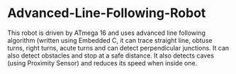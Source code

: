 # Advanced-Line-Following-Robot

This robot is driven by ATmega 16 and uses advanced line following algorithm (written using Embedded C, it can trace straight line, obtuse turns, right turns, acute turns and can detect perpendicular junctions. It can also detect obstacles and stop at a safe distance. It also detects caves (using Proximity Sensor) and reduces its speed when inside one.
